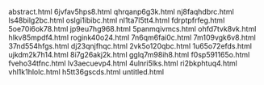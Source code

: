 abstract.html
6jvfav5hps8.html
qhrqanp6g3k.html
nj8faqhdbrc.html
ls48bilg2bc.html
oslgi1ibibc.html
nl1ta7l5tt4.html
fdrptpfrfeg.html
5oe70i6ok78.html
jp9eu7hg968.html
5panmqivmcs.html
ohfd7tvk8vk.html
hlkv85mpdf4.html
rogink40o24.html
7n6qm6fai0c.html
7m109vgk6v8.html
37nd554hfgs.html
dj23qnjfhqc.html
2vk5o120qbc.html
1u65o72efds.html
ujkdm2k7h14.html
8i7g26akj2k.html
gglq7m98ih8.html
f0sp591165o.html
fveho34tfnc.html
lv3aecuevp4.html
4ulnri5lks.html
ri2bkphtuq4.html
vhl1k1hlolc.html
h5tt36gscds.html
untitled.html